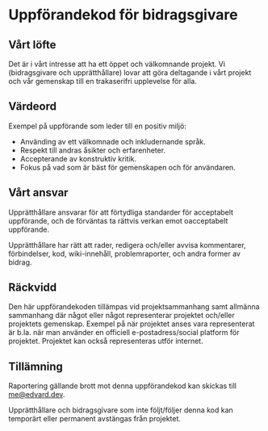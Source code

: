 # Uppförandekod för bidragsgivare

## Vårt löfte

Det är i vårt intresse att ha ett öppet och välkomnande projekt. Vi (bidragsgivare och upprätthållare) lovar att göra
deltagande i vårt projekt och vår gemenskap
till en trakaserifri upplevelse för alla.

## Värdeord

Exempel på uppförande som leder till en positiv miljö:

* Använding av ett välkomnade och inkludernande språk.
* Respekt till andras åsikter och erfarenheter.
* Accepterande av konstruktiv kritik.
* Fokus på vad som är bäst för gemenskapen och för användaren.

## Vårt ansvar

Upprätthållare ansvarar för att förtydliga standarder för acceptabelt uppförande, och de förväntas ta rättvis verkan
emot oacceptabelt uppförande.

Upprätthållare har rätt att rader, redigera och/eller avvisa kommentarer, förbindelser, kod, wiki-innehåll,
problemraporter, och andra former av bidrag.

## Räckvidd

Den här uppförandekoden tillämpas vid projektsammanhang samt allmänna sammanhang där något eller något representerar
projektet och/eller projektets gemenskap.
Exempel på när projektet anses vara representerat är b.la. när man använder en officiell e-postadress/social platform
för projektet.
Projektet kan också representeras utför internet.

## Tillämning

Raportering gällande brott mot denna uppförandekod kan skickas till [me@edvard.dev](mailto:me@edvard.dev).

Upprätthållare och bidragsgivare som inte följt/följer denna kod kan temporärt eller permanent avstängas från projektet.
